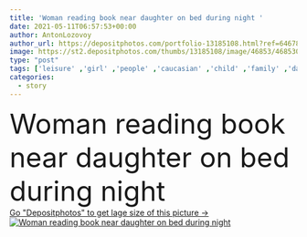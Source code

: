 ```yaml
---
title: 'Woman reading book near daughter on bed during night '
date: 2021-05-11T06:57:53+00:00
author: AntonLozovoy
author_url: https://depositphotos.com/portfolio-13185108.html?ref=64678756
image: https://st2.depositphotos.com/thumbs/13185108/image/46853/468530742/api_thumb_450.jpg?forcejpeg=true
type: "post"
tags: ['leisure' ,'girl' ,'people' ,'caucasian' ,'child' ,'family' ,'dark' ,'bed' ,'kid' ,'imagination' ,'night' ,'adorable' ,'home' ,'evening' ,'woman' ,'lifestyle' ,'read' ,'together' ,'book' ,'education' ,'indoors' ,'learn' ,'literature' ,'daughter' ,'bedroom' ,'mother' ,'parent' ,'knowledge' ,'mom' ,'story' ,'relationship' ,'bedding' ,'motherhood' ,'preteen' ,'preadolescent' ]
categories: 
  - story
---
```

<div aling="center">
            <font size="60"> Woman reading book near daughter on bed during night</font>   
</div>
<div>
    <a href='https://depositphotos.com/468530742/stock-photo-woman-reading-book-daughter-bed.html?ref=64678756' target=_blank > Go "Depositphotos" to get lage size of this picture ->
        <img href='https://depositphotos.com/468530742/stock-photo-woman-reading-book-daughter-bed.html?ref=64678756' src='https://st2.depositphotos.com/13185108/46853/i/950/depositphotos_468530742-stock-photo-woman-reading-book-daughter-bed.jpg?forcejpeg=true' alt='Woman reading book near daughter on bed during night' >
    </a>
</div>
